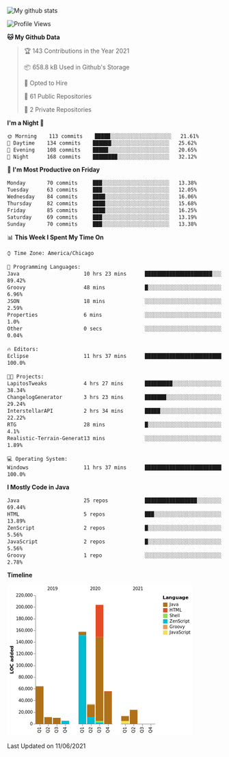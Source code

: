 ![My github stats](https://github-readme-stats.vercel.app/api?username=romvoid95&theme=gruvbox&include_all_commits=true&show_icons=true")

<!--START_SECTION:waka-->
![Profile Views](http://img.shields.io/badge/Profile%20Views-2-blue)

**🐱 My Github Data** 

> 🏆 143 Contributions in the Year 2021
 > 
> 📦 658.8 kB Used in Github's Storage 
 > 
> 💼 Opted to Hire
 > 
> 📜 61 Public Repositories 
 > 
> 🔑 2 Private Repositories  
 > 
**I'm a Night 🦉** 

```text
🌞 Morning    113 commits    █████░░░░░░░░░░░░░░░░░░░░   21.61% 
🌆 Daytime    134 commits    ██████░░░░░░░░░░░░░░░░░░░   25.62% 
🌃 Evening    108 commits    █████░░░░░░░░░░░░░░░░░░░░   20.65% 
🌙 Night      168 commits    ████████░░░░░░░░░░░░░░░░░   32.12%

```
📅 **I'm Most Productive on Friday** 

```text
Monday       70 commits     ███░░░░░░░░░░░░░░░░░░░░░░   13.38% 
Tuesday      63 commits     ███░░░░░░░░░░░░░░░░░░░░░░   12.05% 
Wednesday    84 commits     ████░░░░░░░░░░░░░░░░░░░░░   16.06% 
Thursday     82 commits     ████░░░░░░░░░░░░░░░░░░░░░   15.68% 
Friday       85 commits     ████░░░░░░░░░░░░░░░░░░░░░   16.25% 
Saturday     69 commits     ███░░░░░░░░░░░░░░░░░░░░░░   13.19% 
Sunday       70 commits     ███░░░░░░░░░░░░░░░░░░░░░░   13.38%

```


📊 **This Week I Spent My Time On** 

```text
⌚︎ Time Zone: America/Chicago

💬 Programming Languages: 
Java                     10 hrs 23 mins      ██████████████████████░░░   89.42% 
Groovy                   48 mins             █░░░░░░░░░░░░░░░░░░░░░░░░   6.96% 
JSON                     18 mins             ░░░░░░░░░░░░░░░░░░░░░░░░░   2.59% 
Properties               6 mins              ░░░░░░░░░░░░░░░░░░░░░░░░░   1.0% 
Other                    0 secs              ░░░░░░░░░░░░░░░░░░░░░░░░░   0.04%

🔥 Editors: 
Eclipse                  11 hrs 37 mins      █████████████████████████   100.0%

🐱‍💻 Projects: 
LapitosTweaks            4 hrs 27 mins       █████████░░░░░░░░░░░░░░░░   38.34% 
ChangelogGenerator       3 hrs 23 mins       ███████░░░░░░░░░░░░░░░░░░   29.24% 
InterstellarAPI          2 hrs 34 mins       █████░░░░░░░░░░░░░░░░░░░░   22.22% 
RTG                      28 mins             █░░░░░░░░░░░░░░░░░░░░░░░░   4.1% 
Realistic-Terrain-Generat13 mins             ░░░░░░░░░░░░░░░░░░░░░░░░░   1.89%

💻 Operating System: 
Windows                  11 hrs 37 mins      █████████████████████████   100.0%

```

**I Mostly Code in Java** 

```text
Java                     25 repos            █████████████████░░░░░░░░   69.44% 
HTML                     5 repos             ███░░░░░░░░░░░░░░░░░░░░░░   13.89% 
ZenScript                2 repos             █░░░░░░░░░░░░░░░░░░░░░░░░   5.56% 
JavaScript               2 repos             █░░░░░░░░░░░░░░░░░░░░░░░░   5.56% 
Groovy                   1 repo              ░░░░░░░░░░░░░░░░░░░░░░░░░   2.78%

```


**Timeline**

![Chart not found](https://raw.githubusercontent.com/ROMVoid95/ROMVoid95/master/charts/bar_graph.png) 


 Last Updated on 11/06/2021
<!--END_SECTION:waka-->

